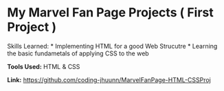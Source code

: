 # My Marvel Fan Page Projects ( First Project )

  Skills Learned:
    * Implementing HTML for a good Web Strucutre
    * Learning the basic fundametals of applying CSS to the web



   **Tools Used:** HTML & CSS

   **Link:** https://github.com/coding-jhuunn/MarvelFanPage-HTML-CSSProj
